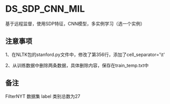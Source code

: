 # DS_SDP_CNN_MIL
基于远程监督，使用SDP特征，CNN模型，多实例学习（选一个实例）



## 注意事项
1、在NLTK包的stanford.py文件中，修改了第356行，添加了cell_separator='\t'

2、从训练数据中删除两条数据，具体删除内容，保存在train_temp.txt中

## 备注
FilterNYT 数据集 label 类别总数为27